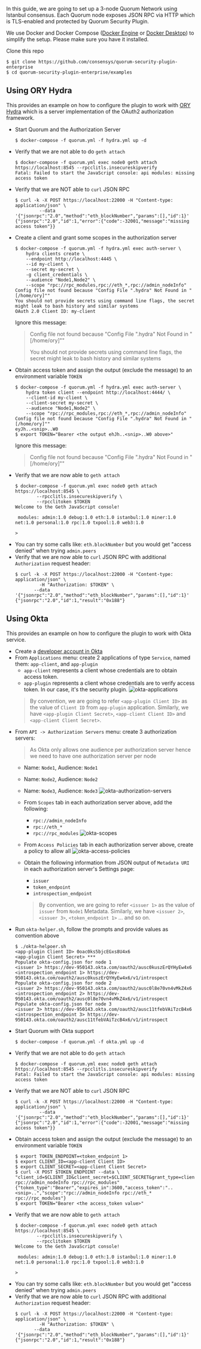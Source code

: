 In this guide, we are going to set up a 3-node Quorum Network using Istanbul consensus. Each Quorum node exposes JSON RPC
via HTTP which is TLS-enabled and protected by Quorum Security Plugin.

We use Docker and Docker Compose ([Docker Engine](https://docs.docker.com/engine/) or [Docker Desktop](https://www.docker.com/products/docker-desktop))
to simplify the setup. Please make sure you have it installed.

Clone this repo
```
$ git clone https://github.com/consensys/quorum-security-plugin-enterprise
$ cd quorum-security-plugin-enterprise/examples
```

## Using ORY Hydra

This provides an example on how to configure the plugin to work with [ORY Hydra](https://github.com/ory/hydra)
which is a server implementation of the OAuth2 authorization framework.

- Start Quorum and the Authorization Server
    ```
    $ docker-compose -f quorum.yml -f hydra.yml up -d
    ```
- Verify that we are not able to do `geth attach`
    ```
    $ docker-compose -f quorum.yml exec node0 geth attach https://localhost:8545 --rpcclitls.insecureskipverify
    Fatal: Failed to start the JavaScript console: api modules: missing access token
    ```
- Verify that we are NOT able to `curl` JSON RPC
    ```
    $ curl -k -X POST https://localhost:22000 -H "Content-type: application/json" \
             --data '{"jsonrpc":"2.0","method":"eth_blockNumber","params":[],"id":1}'
    {"jsonrpc":"2.0","id":1,"error":{"code":-32001,"message":"missing access token"}}
    ```
- Create a client and grant some scopes in the authorization server
    ```
    $ docker-compose -f quorum.yml -f hydra.yml exec auth-server \
        hydra clients create \
        --endpoint http://localhost:4445 \
        --id my-client \
        --secret my-secret \
        -g client_credentials \
        --audience "Node1,Node2" \
        --scope "rpc://rpc_modules,rpc://eth_*,rpc://admin_nodeInfo"
    Config file not found because "Config File ".hydra" Not Found in "[/home/ory]""
    You should not provide secrets using command line flags, the secret might leak to bash history and similar systems
    OAuth 2.0 Client ID: my-client
    ```
    Ignore this message:
    > Config file not found because "Config File ".hydra" Not Found in "[/home/ory]""
    >
    > You should not provide secrets using command line flags, the secret might leak to bash history and similar systems
- Obtain access token and assign the output (exclude the message) to an environment variable `TOKEN`
    ```
    $ docker-compose -f quorum.yml -f hydra.yml exec auth-server \
        hydra token client --endpoint http://localhost:4444/ \
        --client-id my-client \
        --client-secret my-secret \
        --audience "Node1,Node2" \
        --scope "rpc://rpc_modules,rpc://eth_*,rpc://admin_nodeInfo"
    Config file not found because "Config File ".hydra" Not Found in "[/home/ory]""
    eyJh..<snip>..W0
    $ export TOKEN="Bearer <the output ehJh..<snip>..W0 above>"
    ```
    Ignore this message:
    > Config file not found because "Config File ".hydra" Not Found in "[/home/ory]""
- Verify that we are now able to `geth attach`
    ```
    $ docker-compose -f quorum.yml exec node0 geth attach https://localhost:8545 \
            --rpcclitls.insecureskipverify \
            --rpcclitoken $TOKEN
    Welcome to the Geth JavaScript console!

     modules: admin:1.0 debug:1.0 eth:1.0 istanbul:1.0 miner:1.0 net:1.0 personal:1.0 rpc:1.0 txpool:1.0 web3:1.0

    >
    ```
- You can try some calls like: `eth.blockNumber` but you would get "access denied" when trying `admin.peers`
- Verify that we are now able to `curl` JSON RPC with additional `Authorization` request header:
    ```
    $ curl -k -X POST https://localhost:22000 -H "Content-type: application/json" \
             -H "Authorization: $TOKEN" \
           --data '{"jsonrpc":"2.0","method":"eth_blockNumber","params":[],"id":1}'
    {"jsonrpc":"2.0","id":1,"result":"0x188"}
    ```
## Using Okta

This provides an example on how to configure the plugin to work with Okta service.

- Create a [developer account in Okta](https://developer.okta.com/)
- From `Applications` menu: create 2 applications of type `Service`, named them: `app-client`, and `app-plugin`
    - `app-client` represents a client whose credentials are to obtain access token.
    - `app-plugin` represents a client whose credentials are to verify access token. In our case, it's the security plugin.
    ![okta-applications](./images/okta-applications.png)
    > By convention, we are going to refer `<app-plugin Client ID>` as the value of `Client ID` from `app-plugin` application.
    Similarly, we have `<app-plugin Client Secret>`, `<app-client Client ID>` and `<app-client Client Secret>`.
- From `API -> Authorization Servers` menu: create 3 authorization servers:
    > As Okta only allows one audience per authorization server hence we need to have one authorization server per node
    - Name: `Node1`, Audience: `Node1`
    - Name: `Node2`, Audience: `Node2`
    - Name: `Node3`, Audience: `Node3`
    ![okta-authorization-servers](./images/okta-authorization-servers.png)
    - From `Scopes` tab in each authorization server above, add the following:
        - `rpc://admin_nodeInfo`
        - `rpc://eth_*`
        - `rpc://rpc_modules`
    ![okta-scopes](./images/okta-scopes.png)
    - From `Access Policies` tab in each authorization server above, create a policy to allow all
    ![okta-access-policies](./images/okta-access-policies.png)
    - Obtain the following information from JSON output of `Metadata URI` in each authorization server's Settings page:
        - `issuer`
        - `token_endpoint`
        - `introspection_endpoint`

       > By convention, we are going to refer `<issuer 1>` as the value of `issuer` from `Node1` Metadata. Similarly,
       we have `<issuer 2>`, `<issuer 3>`, `<token_endpoint 1>` ... and so on.
- Run `okta-helper.sh`, follow the prompts and provide values as convention above
    ```
    $ ./okta-helpoer.sh
    <app-plugin Client ID> 0oac0ks5bjcEGxs8U4x6
    <app-plugin Client Secret> ***
    Populate okta-config.json for node 1
    <issuer 1> https://dev-950143.okta.com/oauth2/ausc0kuszErQYHyEw4x6
    <introspection_endpoint 1> https://dev-950143.okta.com/oauth2/ausc0kuszErQYHyEw4x6/v1/introspect
    Populate okta-config.json for node 2
    <issuer 2> https://dev-950143.okta.com/oauth2/ausc0l8e70vn4vMkZ4x6
    <introspection_endpoint 2> https://dev-950143.okta.com/oauth2/ausc0l8e70vn4vMkZ4x6/v1/introspect
    Populate okta-config.json for node 3
    <issuer 3> https://dev-950143.okta.com/oauth2/ausc11tfebVAiTzcB4x6
    <introspection_endpoint 3> https://dev-950143.okta.com/oauth2/ausc11tfebVAiTzcB4x6/v1/introspect
    ```
- Start Quorum with Okta support
    ```
    $ docker-compose -f quorum.yml -f okta.yml up -d
    ```
- Verify that we are not able to do `geth attach`
    ```
    $ docker-compose -f quorum.yml exec node0 geth attach https://localhost:8545 --rpcclitls.insecureskipverify
    Fatal: Failed to start the JavaScript console: api modules: missing access token
    ```
- Verify that we are NOT able to `curl` JSON RPC
    ```
    $ curl -k -X POST https://localhost:22000 -H "Content-type: application/json" \
             --data '{"jsonrpc":"2.0","method":"eth_blockNumber","params":[],"id":1}'
    {"jsonrpc":"2.0","id":1,"error":{"code":-32001,"message":"missing access token"}}
    ```
- Obtain access token and assign the output (exclude the message) to an environment variable `TOKEN`
    ```
    $ export TOKEN_ENDPOINT=<token_endpoint 1>
    $ export CLIENT_ID=<app-client Client ID>
    $ export CLIENT_SECRET=<app-client Client Secret>
    $ curl -X POST $TOKEN_ENDPOINT --data \
    "client_id=$CLIENT_ID&client_secret=$CLIENT_SECRET&grant_type=client_credentials&scope=rpc://eth_* rpc://admin_nodeInfo rpc://rpc_modules"
    {"token_type":"Bearer","expires_in":3600,"access_token":"..<snip>..","scope":"rpc://admin_nodeInfo rpc://eth_* rpc://rpc_modules"}
    $ export TOKEN="Bearer <the access_token value>"
    ```
- Verify that we are now able to `geth attach`
    ```
    $ docker-compose -f quorum.yml exec node0 geth attach https://localhost:8545 \
            --rpcclitls.insecureskipverify \
            --rpcclitoken $TOKEN
    Welcome to the Geth JavaScript console!

     modules: admin:1.0 debug:1.0 eth:1.0 istanbul:1.0 miner:1.0 net:1.0 personal:1.0 rpc:1.0 txpool:1.0 web3:1.0

    >
    ```
- You can try some calls like: `eth.blockNumber` but you would get "access denied" when trying `admin.peers`
- Verify that we are now able to `curl` JSON RPC with additional `Authorization` request header:
    ```
    $ curl -k -X POST https://localhost:22000 -H "Content-type: application/json" \
             -H "Authorization: $TOKEN" \
           --data '{"jsonrpc":"2.0","method":"eth_blockNumber","params":[],"id":1}'
    {"jsonrpc":"2.0","id":1,"result":"0x188"}
    ```